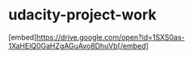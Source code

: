 # udacity-project-work
[embed]https://drive.google.com/open?id=1SXS0as-1XaHElQ0GaHZgAGuAvo8DhuVb[/embed]
